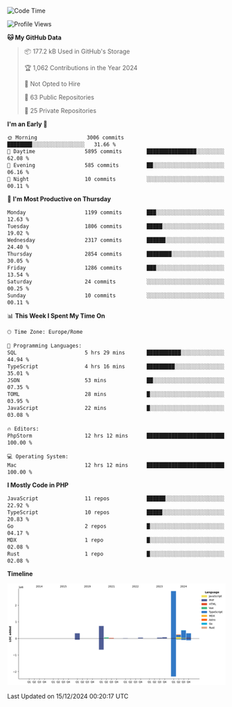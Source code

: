 <!--START_SECTION:waka-->
![Code Time](http://img.shields.io/badge/Code%20Time-5%2C509%20hrs%2025%20mins-blue)

![Profile Views](http://img.shields.io/badge/Profile%20Views-0-blue)

**🐱 My GitHub Data** 

> 📦 177.2 kB Used in GitHub's Storage 
 > 
> 🏆 1,062 Contributions in the Year 2024
 > 
> 🚫 Not Opted to Hire
 > 
> 📜 63 Public Repositories 
 > 
> 🔑 25 Private Repositories 
 > 
**I'm an Early 🐤** 

```text
🌞 Morning                3006 commits        ████████░░░░░░░░░░░░░░░░░   31.66 % 
🌆 Daytime                5895 commits        ████████████████░░░░░░░░░   62.08 % 
🌃 Evening                585 commits         ██░░░░░░░░░░░░░░░░░░░░░░░   06.16 % 
🌙 Night                  10 commits          ░░░░░░░░░░░░░░░░░░░░░░░░░   00.11 % 
```
📅 **I'm Most Productive on Thursday** 

```text
Monday                   1199 commits        ███░░░░░░░░░░░░░░░░░░░░░░   12.63 % 
Tuesday                  1806 commits        █████░░░░░░░░░░░░░░░░░░░░   19.02 % 
Wednesday                2317 commits        ██████░░░░░░░░░░░░░░░░░░░   24.40 % 
Thursday                 2854 commits        ████████░░░░░░░░░░░░░░░░░   30.05 % 
Friday                   1286 commits        ███░░░░░░░░░░░░░░░░░░░░░░   13.54 % 
Saturday                 24 commits          ░░░░░░░░░░░░░░░░░░░░░░░░░   00.25 % 
Sunday                   10 commits          ░░░░░░░░░░░░░░░░░░░░░░░░░   00.11 % 
```


📊 **This Week I Spent My Time On** 

```text
🕑︎ Time Zone: Europe/Rome

💬 Programming Languages: 
SQL                      5 hrs 29 mins       ███████████░░░░░░░░░░░░░░   44.94 % 
TypeScript               4 hrs 16 mins       █████████░░░░░░░░░░░░░░░░   35.01 % 
JSON                     53 mins             ██░░░░░░░░░░░░░░░░░░░░░░░   07.35 % 
TOML                     28 mins             █░░░░░░░░░░░░░░░░░░░░░░░░   03.95 % 
JavaScript               22 mins             █░░░░░░░░░░░░░░░░░░░░░░░░   03.08 % 

🔥 Editors: 
PhpStorm                 12 hrs 12 mins      █████████████████████████   100.00 % 

💻 Operating System: 
Mac                      12 hrs 12 mins      █████████████████████████   100.00 % 
```

**I Mostly Code in PHP** 

```text
JavaScript               11 repos            ██████░░░░░░░░░░░░░░░░░░░   22.92 % 
TypeScript               10 repos            █████░░░░░░░░░░░░░░░░░░░░   20.83 % 
Go                       2 repos             █░░░░░░░░░░░░░░░░░░░░░░░░   04.17 % 
MDX                      1 repo              █░░░░░░░░░░░░░░░░░░░░░░░░   02.08 % 
Rust                     1 repo              █░░░░░░░░░░░░░░░░░░░░░░░░   02.08 % 
```



**Timeline**

![Lines of Code chart](https://raw.githubusercontent.com/frnwtr/frnwtr/main/assets/bar_graph.png)


 Last Updated on 15/12/2024 00:20:17 UTC
<!--END_SECTION:waka-->